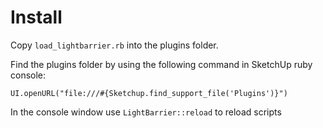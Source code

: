 # Install

Copy `load_lightbarrier.rb` into the plugins folder.

Find the plugins folder by using the following command in SketchUp ruby console:

```
UI.openURL("file:///#{Sketchup.find_support_file('Plugins')}")
```

In the console window use `LightBarrier::reload` to reload scripts
